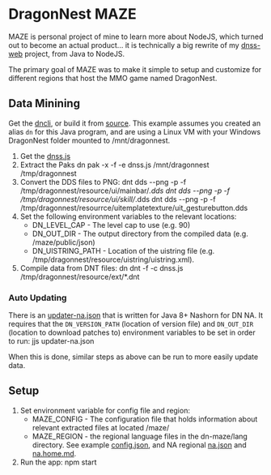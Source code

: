 # DragonNest MAZE
MAZE is personal project of mine to learn more about NodeJS, which turned out to become an actual product... it is technically a big rewrite of my [dnss-web](https://github.com/ben-lei/dnss-web) project, from Java to NodeJS. 

The primary goal of MAZE was to make it simple to setup and customize for different regions that host the MMO game named DragonNest.

## Data Minining
Get the [dncli](https://github.com/ben-lei/dncli/releases/download/dncli-1.0/dncli-1.0.jar), or build it from [source](https://github.com/ben-lei/dncli). This example assumes you created an alias `dn` for this Java program, and are using a Linux VM with your Windows DragonNest folder mounted to /mnt/dragonnest.

1. Get the [dnss.js](https://raw.githubusercontent.com/ben-lei/dncli/master/dnss.js)
2. Extract the Paks
    dn pak -x -f -e dnss.js /mnt/dragonnest /tmp/dragonnest
3. Convert the DDS files to PNG:
    dnt dds --png -p -f /tmp/dragonnest/resource/ui/mainbar/*.dds
    dnt dds --png -p -f /tmp/dragonnest/resource/ui/skill/*.dds
    dnt dds --png -p -f /tmp/dragonnest/resourrce/uitemplatetexture/uit_gesturebutton.dds
4. Set the following environment variables to the relevant locations:
    - DN_LEVEL_CAP - The level cap to use (e.g. 90)
    - DN_OUT_DIR - The output directory from the compiled data (e.g. /maze/public/json)
    - DN_UISTRING_PATH - Location of the uistring file (e.g. /tmp/dragonnest/resource/uistring/uistring.xml).
5. Compile data from DNT files:
    dn dnt -f -c dnss.js /tmp/dragonnest/resource/ext/*.dnt

### Auto Updating
There is an [updater-na.json](https://raw.githubusercontent.com/ben-lei/dncli/master/updater-na.js) that is written for Java 8+ Nashorn for DN NA. It requires that the `DN_VERSION_PATH` (location of version file) and `DN_OUT_DIR` (location to download patches to) environment variables to be set in order to run:
    jjs updater-na.json

When this is done, similar steps as above can be run to more easily update data.

## Setup
1. Set environment variable for config file and region:
    - MAZE_CONFIG - The configuration file that holds information about relevant extracted files at located /maze/
    - MAZE_REGION - the regional language files in the dn-maze/lang directory.
    See example [config.json](https://raw.githubusercontent.com/ben-lei/dn-maze/master/config.json), and NA regional [na.json](https://raw.githubusercontent.com/ben-lei/dn-maze/master/lang/na.json) and [na.home.md](https://raw.githubusercontent.com/ben-lei/dn-maze/master/lang/na.home.md).
2. Run the app:
    npm start
